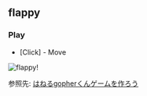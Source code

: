 ## flappy

### Play
- [Click] - Move

![flappy](https://github.com/user-attachments/assets/e25798a7-7397-4e14-ae07-eabbf5ba9551)!

参照先: [はねるgopherくんゲームを作ろう](https://zenn.dev/eihigh/books/ebitengine-book/viewer/flappy1)
